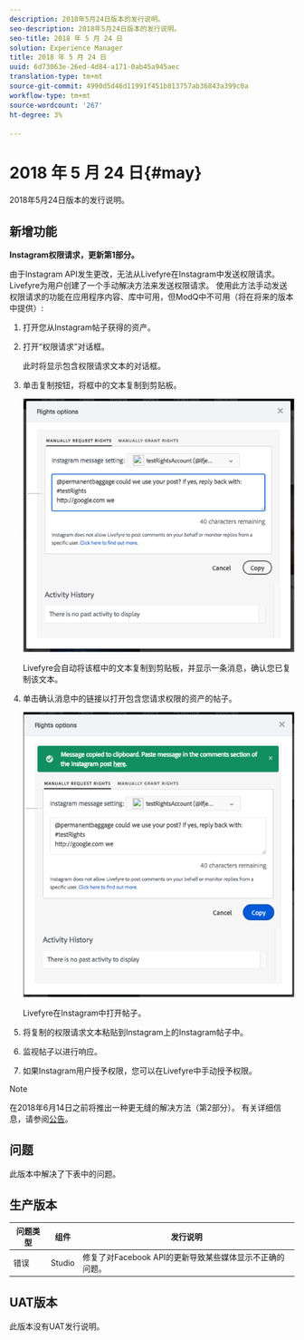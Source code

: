 ```yaml
---
description: 2018年5月24日版本的发行说明。
seo-description: 2018年5月24日版本的发行说明。
seo-title: 2018 年 5 月 24 日
solution: Experience Manager
title: 2018 年 5 月 24 日
uuid: 6d73063e-26ed-4d84-a171-0ab45a945aec
translation-type: tm+mt
source-git-commit: 4990d5d46d11991f451b813757ab36843a399c0a
workflow-type: tm+mt
source-wordcount: '267'
ht-degree: 3%

---
```



# 2018 年 5 月 24 日{#may}

2018年5月24日版本的发行说明。

## 新增功能

**Instagram权限请求，更新第1部分。**

由于Instagram API发生更改，无法从Livefyre在Instagram中发送权限请求。 Livefyre为用户创建了一个手动解决方法来发送权限请求。 使用此方法手动发送权限请求的功能在应用程序内容、库中可用，但ModQ中不可用（将在将来的版本中提供）:

1. 打开您从Instagram帖子获得的资产。
1. 打开“权限请求”对话框。

   此时将显示包含权限请求文本的对话框。

1. 单击复制按钮，将框中的文本复制到剪贴板。

   ![](../assets/rr_insta_workaround1.png)

   Livefyre会自动将该框中的文本复制到剪贴板，并显示一条消息，确认您已复制该文本。

1. 单击确认消息中的链接以打开包含您请求权限的资产的帖子。

   ![](../assets/rr_insta_workaround2.png)

   Livefyre在Instagram中打开帖子。

1. 将复制的权限请求文本粘贴到Instagram上的Instagram帖子中。
1. 监视帖子以进行响应。
1. 如果Instagram用户授予权限，您可以在Livefyre中手动授予权限。

>[!NOTE]
>
>在2018年6月14日之前将推出一种更无缝的解决方法（第2部分）。 有关详细信息，请参阅[公告](/help/using/c-anouncements.md#c_anouncements)。

## 问题

此版本中解决了下表中的问题。

## 生产版本

| **问题类型** | **组件** | **发行说明** |
|---|---|---|
| 错误 | Studio | 修复了对Facebook API的更新导致某些媒体显示不正确的问题。 |

## UAT版本

此版本没有UAT发行说明。
